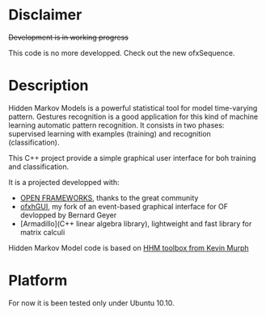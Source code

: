 # Disclaimer #
<strike>Development is in working progress</strike>

This code is no more developped. Check out the new ofxSequence.

# Description #
Hidden Markov Models is a powerful statistical tool for model time-varying pattern. 
Gestures recognition is a good application for this kind of machine learning automatic pattern recognition.
It consists in two phases: supervised learning with examples (training) and recognition (classification).

This C++ project provide a simple graphical user interface for boh training and classification.

It is a projected developped with:

* [OPEN FRAMEWORKS](openframeworks.cc), thanks to the great community
* [ofxhGUI](https://github.com/nkint/ofxhGui), my fork of an event-based graphical interface for OF devlopped by Bernard Geyer
* [Armadillo](C++ linear algebra library), lightweight and fast library for matrix calculi

Hidden Markov Model code is based on [HHM toolbox from Kevin Murph](http://www.cs.ubc.ca/~murphyk/Software/HMM/hmm.html)

# Platform #
For now it is been tested only under Ubuntu 10.10.
